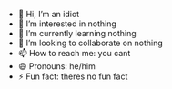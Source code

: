 - 👋 Hi, I’m an idiot
- 👀 I’m interested in nothing
- 🌱 I’m currently learning nothing
- 💞️ I’m looking to collaborate on nothing
- 📫 How to reach me: you cant
- 😄 Pronouns: he/him
- ⚡ Fun fact: theres no fun fact

<!---
Loqrp/Loqrp is a ✨ special ✨ repository because its `README.md` (this file) appears on your GitHub profile.
You can click the Preview link to take a look at your changes.
--->
